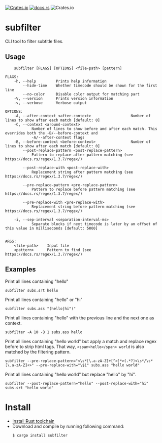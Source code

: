 [![Crates.io](https://img.shields.io/crates/v/subfilter.svg)](https://crates.io/crates/subfilter)
[![docs.rs](https://docs.rs/subfilter/badge.svg)](https://docs.rs/subfilter)
![Crates.io](https://img.shields.io/crates/l/subfilter)

# subfilter

CLI tool to filter subtitle files.

## Usage

```
    subfilter [FLAGS] [OPTIONS] <file-path> [pattern]

FLAGS:
    -h, --help         Prints help information
        --hide-time    Whether timecode should be shown for the first line
        --no-color     Disable color output for matching part
    -V, --version      Prints version information
    -v, --verbose      Verbose output

OPTIONS:
    -A, --after-context <after-context>                  Number of lines to show after each match [default: 0]
    -C, --context <around-context>
            Number of lines to show before and after each match. This overrides both the -B/--before-context and
            -A/--after-context flags
    -B, --before-context <before-context>                Number of lines to show after each match [default: 0]
        --post-replace-pattern <post-replace-pattern>
            Pattern to replace after pattern matching (see https://docs.rs/regex/1.3.7/regex/)

        --post-replace-with <post-replace-with>
            Replacement string after pattern matching (see https://docs.rs/regex/1.3.7/regex/)

        --pre-replace-pattern <pre-replace-pattern>
            Pattern to replace before pattern matching (see https://docs.rs/regex/1.3.7/regex/)

        --pre-replace-with <pre-replace-with>
            Replacement string before pattern matching (see https://docs.rs/regex/1.3.7/regex/)

    -i, --sep-interval <separation-interval-ms>
            Separate blocks if next timecode is later by an offset of this value in milliseconds [default: 5000]


ARGS:
    <file-path>    Input file
    <pattern>      Pattern to find (see https://docs.rs/regex/1.3.7/regex/)
```

## Examples

Print all lines containing "hello"
```
subfilter subs.srt hello
```

Print all lines containing "hello" or "hi"
```
subfilter subs.ass "(hello|hi")"
```

Print all lines containing "hello" with the previous line and the next one as context. 
```
subfilter -A 10 -B 1 subs.ass hello
```

Print all lines containing "hello world" but apply a match and replace regex before to strip html tags.
That way, `<span>hello</span> world` is also matched by the filtering pattern.
```
subfilter --pre-replace-pattern="<\s*[\.a-zA-Z]+[^>]*>(.*?)<\s*/\s*[\.a-zA-Z]+>" --pre-replace-with="\$1" subs.ass "hello world"
```

Print all lines containing "hello world" but replace "hello" by "hi".
```
subfilter --post-replace-pattern="hello" --post-replace-with="hi" subs.srt "hello world"
```

# Install

- [Install Rust toolchain](https://www.rust-lang.org/tools/install)
- Download and compile by running following command:
    ```
    $ cargo install subfilter
    ```
